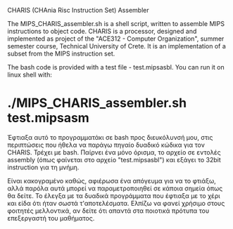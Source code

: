 CHARIS (CHAnia Risc Instruction Set) Assembler

The MIPS_CHARIS_assembler.sh is a shell script, written to assemble MIPS instructions to object code. CHARIS is a processor, designed and implemented as project of the "ACE312 - Computer Organization", summer semester course, Technical University of Crete. It is an implementation of a subset from the MIPS instruction set.


The bash code is provided with a test file - test.mipsasbl. You can run it on linux shell with:
# ./MIPS_CHARIS_assembler.sh test.mipsasm



Έφτιαξα αυτό το προγραμματάκι σε bash προς διευκόλυνσή μου, στις περιπτώσεις που ήθελα να παράγω πηγαίο δυαδικό κώδικα για τον CHARIS.
Τρέχει με bash. Παίρνει ένα μόνο όρισμα, το αρχείο σε εντολές assembly (όπως φαίνεται στο αρχείο "test.mipsasbl") και εξάγει το 32bit instruction για τη μνήμη.

Είναι κακογραμένο καθώς, αφιέρωσα ένα απόγευμα για να το φτιάξω, αλλά παρόλα αυτά μπορεί να παραμετροποιηθεί σε κάποια σημεία όπως θα δείτε.
Το έλεγξα με τα δυαδικά προγράμματα που έφτιαξα με το χέρι και είδα ότι ήταν σωστά τ'αποτελέσματα.
Ελπίζω να φανεί χρήσιμο στους φοιτητές μελλοντικά, αν δείτε ότι απαντά στα ποιοτικά πρότυπα του επεξεργαστή του μαθήματος.
